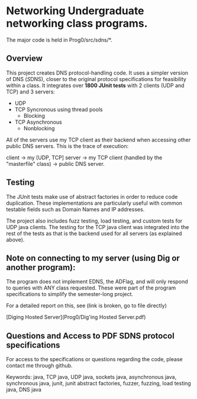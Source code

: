 # Networking Undergraduate networking class programs.

The major code is held in Prog0/src/sdns/*.

## Overview 
This project creates DNS protocol-handling code.  It uses a simpler version of DNS (*S*DNS), closer to the original protocol specifications for feasibility within a class.  It integrates over **1800 JUnit tests** with 2 clients (UDP and TCP) and 3 servers:
* UDP
* TCP Syncronous using thread pools
  * Blocking
* TCP Asynchronous
  * Nonblocking

All of the servers use my TCP client as their backend when accessing other public DNS servers.  This is the trace of execution:

client -> my [UDP, TCP] server -> my TCP client (handled by the "masterfile" class) -> public DNS server.

## Testing
The JUnit tests make use of abstract factories in order to reduce code duplication.  These implementations are particularly useful with common testable fields such as Domain Names and IP addresses.

The project also includes fuzz testing, load testing, and custom tests for UDP java clients.  The testing for the TCP java client was integrated into the rest of the tests as that is the backend used for all servers (as explained above).

## Note on connecting to my server (using Dig or another program):
The program does not implement EDNS, the ADFlag, and will only respond to queries with ANY class requested.  These were part of the program specifications to simplify the semester-long project.

For a detailed report on this, see (link is broken, go to file directly)

[Diging Hosted Server](Prog0/Dig'ing Hosted Server.pdf)

## Questions and Access to PDF SDNS protocol specifications
For access to the specifications or questions regarding the code, please contact me through github.

Keywords: java, TCP java, UDP java, sockets java, asynchronous java, synchronous java, junit, junit abstract factories, fuzzer, fuzzing, load testing java, DNS java
